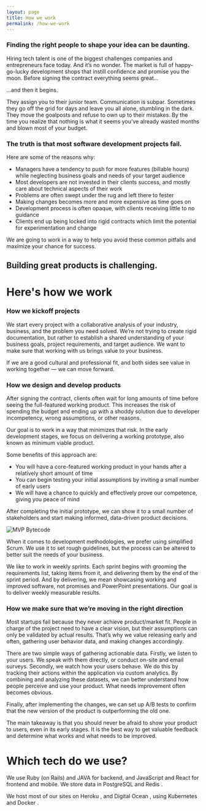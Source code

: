 ```yaml
---
layout: page
title: How we work
permalink: /how-we-work
---
```


### Finding the right people to shape your idea can be daunting.
Hiring tech talent is one of the biggest challenges companies and entrepreneurs face today. And it’s no wonder. The market is full of happy-go-lucky development shops that instill confidence and promise you the moon. Before signing the contract everything seems great...

...and then it begins.

They assign you to their junior team. Communication is subpar. Sometimes they go off the grid for days and leave you all alone, stumbling in the dark. They move the goalposts and refuse to own up to their mistakes. By the time you realize that nothing is what it seems you’ve already wasted months and blown most of your budget.

### The truth is that most software development projects fail.

Here are some of the reasons why:

- Managers have a tendency to push for more features (billable hours) while neglecting business goals and needs of your target audience
- Most developers are not invested in their clients success, and mostly care about technical aspects of their work
- Problems are often swept under the rug and left there to fester
- Making changes becomes more and more expensive as time goes on
- Development process is often opaque, with clients receiving little to no guidance
- Clients end up being locked into rigid contracts which limit the potential for experimentation and change

We are going to work in a way to help you avoid these common pitfalls and maximize your chance for success.

## Building great products is challenging.
# Here's how we work
### How we kickoff projects
We start every project with a collaborative analysis of your industry, business, and the problem you need solved. We’re not trying to create rigid documentation, but rather to establish a shared understanding of your business goals, project requirements, and target audience. We want to make sure that working with us brings value to your business.

If we are a good cultural and professional fit, and both sides see value in working together — we can move forward.

### How we design and develop products

After signing the contract, clients often wait for long amounts of time before seeing the full-featured working product. This increases the risk of spending the budget and ending up with a shoddy solution due to developer incompetency, wrong assumptions, or other reasons.

Our goal is to work in a way that minimizes that risk. In the early development stages, we focus on delivering a working prototype, also known as minimum viable product.

Some benefits of this approach are:

- You will have a core-featured working product in your hands after a relatively short amount of time
- You can begin testing your initial assumptions by inviting a small number of early users
- We will have a chance to quickly and effectively prove our competence, giving you peace of mind

After completing the initial prototype, we can show it to a small number of stakeholders and start making informed, data-driven product decisions.

![MVP Bytecode]({{site.baseurl}}/images/how-we-work/mvp.png)

When it comes to development methodologies, we prefer using simplified Scrum. We use it to set rough guidelines, but the process can be altered to better suit the needs of your business.

We like to work in weekly sprints. Each sprint begins with grooming the requirements list, taking items from it, and delivering them by the end of the sprint period. And by delivering, we mean showcasing working and improved software, not promises and PowerPoint presentations. Our goal is to deliver weekly measurable results.

### How we make sure that we’re moving in the right direction
Most startups fail because they never achieve product/market fit. People in charge of the project need to have a clear vision, but their assumptions can only be validated by actual results. That’s why we value releasing early and often, gathering user behavior data, and making changes accordingly.

There are two simple ways of gathering actionable data. Firstly, we listen to your users. We speak with them directly, or conduct on-site and email surveys. Secondly, we watch how your users behave. We do this by tracking their actions within the application via custom analytics. By combining and analyzing these datasets, we can better understand how people perceive and use your product. What needs improvement often becomes obvious.

Finally, after implementing the changes, we can set up A/B tests to confirm that the new version of the product is outperforming the old one.

The main takeaway is that you should never be afraid to show your product to users, even in its early stages. It is the best way to get valuable feedback and determine what works and what needs to be improved.

# Which tech do we use?

<p class="hero__description">
    We use Ruby <span class="iconify" data-icon="mdi:language-ruby" style="color: #c00;"></span> (on Rails) and JAVA <span class="iconify" data-icon="logos:java"></span>
    for backend, and JavaScript <span class="iconify" data-icon="logos:javascript" style="color: #4f5b93;"></span>
    and React <span class="iconify" data-icon="logos:react"></span> for frontend and mobile.
    We store data in PostgreSQL <span class="iconify" data-icon="logos:postgresql"></span> and Redis <span class="iconify" data-icon="logos:redis"></span>.
</p>
<p class="hero__description">
    We host most of our sites on Heroku <span class="iconify" data-icon="logos:heroku-icon"></span>,
    <span class="iconify" data-icon="logos:aws"></span>
    and Digital Ocean <span class="iconify" data-icon="simple-icons:digitalocean" style="color: #008bcf;"></span>,
    using Kubernetes <span class="iconify" data-icon="logos:kubernetes"></span> and
    Docker <span class="iconify" data-icon="logos:docker-icon"></span>.
</p>